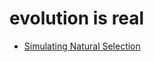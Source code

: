 # evolution is real

*  [Simulating Natural Selection](https://www.youtube.com/watch?v=0ZGbIKd0XrM)
